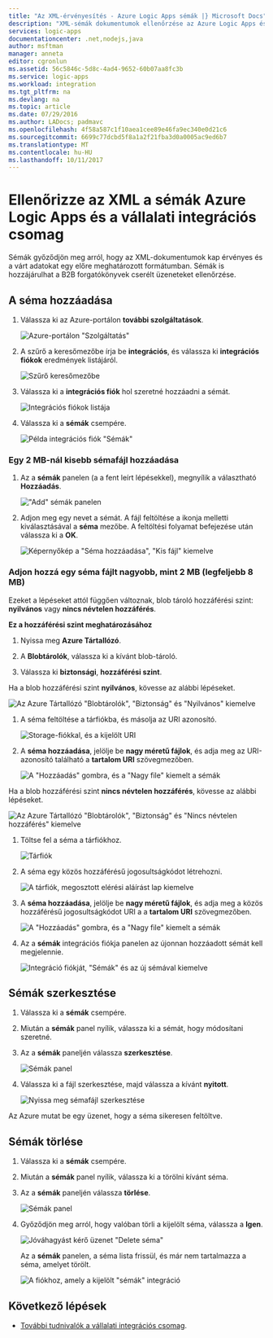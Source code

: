 ```yaml
---
title: "Az XML-érvényesítés - Azure Logic Apps sémák |} Microsoft Docs"
description: "XML-sémák dokumentumok ellenőrzése az Azure Logic Apps és vállalati integrációs csomag"
services: logic-apps
documentationcenter: .net,nodejs,java
author: msftman
manager: anneta
editor: cgronlun
ms.assetid: 56c5846c-5d8c-4ad4-9652-60b07aa8fc3b
ms.service: logic-apps
ms.workload: integration
ms.tgt_pltfrm: na
ms.devlang: na
ms.topic: article
ms.date: 07/29/2016
ms.author: LADocs; padmavc
ms.openlocfilehash: 4f58a587c1f10aea1cee89e46fa9ec340e0d21c6
ms.sourcegitcommit: 6699c77dcbd5f8a1a2f21fba3d0a0005ac9ed6b7
ms.translationtype: MT
ms.contentlocale: hu-HU
ms.lasthandoff: 10/11/2017
---
```

# <a name="validate-xml-with-schemas-for-azure-logic-apps-and-the-enterprise-integration-pack"></a>Ellenőrizze az XML a sémák Azure Logic Apps és a vállalati integrációs csomag

Sémák győződjön meg arról, hogy az XML-dokumentumok kap érvényes és a várt adatokat egy előre meghatározott formátumban. Sémák is hozzájárulhat a B2B forgatókönyvek cserélt üzeneteket ellenőrzése.

## <a name="add-a-schema"></a>A séma hozzáadása

1. Válassza ki az Azure-portálon **további szolgáltatások**.

    ![Azure-portálon "Szolgáltatás"](media/logic-apps-enterprise-integration-schemas/overview-11.png)

2. A szűrő a keresőmezőbe írja be **integrációs**, és válassza ki **integrációs fiókok** eredmények listájáról.

    ![Szűrő keresőmezőbe](media/logic-apps-enterprise-integration-schemas/overview-21.png)

3. Válassza ki a **integrációs fiók** hol szeretné hozzáadni a sémát.

    ![Integrációs fiókok listája](media/logic-apps-enterprise-integration-schemas/overview-31.png)

4. Válassza ki a **sémák** csempére.

    ![Példa integrációs fiók "Sémák"](media/logic-apps-enterprise-integration-schemas/schema-11.png)

### <a name="add-a-schema-file-smaller-than-2-mb"></a>Egy 2 MB-nál kisebb sémafájl hozzáadása

1. Az a **sémák** panelen (a a fent leírt lépésekkel), megnyílik a választható **Hozzáadás**.

    !["Add" sémák panelen](media/logic-apps-enterprise-integration-schemas/schema-21.png)

2. Adjon meg egy nevet a sémát. A fájl feltöltése a ikonja melletti kiválasztásával a **séma** mezőbe. A feltöltési folyamat befejezése után válassza ki a **OK**.

    ![Képernyőkép a "Séma hozzáadása", "Kis fájl" kiemelve](media/logic-apps-enterprise-integration-schemas/schema-31.png)

### <a name="add-a-schema-file-larger-than-2-mb-up-to-8-mb-maximum"></a>Adjon hozzá egy séma fájlt nagyobb, mint 2 MB (legfeljebb 8 MB)

Ezeket a lépéseket attól függően változnak, blob tároló hozzáférési szint: **nyilvános** vagy **nincs névtelen hozzáférés**.

**Ez a hozzáférési szint meghatározásához**

1.  Nyissa meg **Azure Tártallózó**. 

2.  A **Blobtárolók**, válassza ki a kívánt blob-tároló. 

3.  Válassza ki **biztonsági**, **hozzáférési szint**.

Ha a blob hozzáférési szint **nyilvános**, kövesse az alábbi lépéseket.

![Az Azure Tártallózó "Blobtárolók", "Biztonság" és "Nyilvános" kiemelve](media/logic-apps-enterprise-integration-schemas/blob-public.png)

1. A séma feltöltése a tárfiókba, és másolja az URI azonosító.

    ![Storage-fiókkal, és a kijelölt URI](media/logic-apps-enterprise-integration-schemas/schema-blob.png)

2. A **séma hozzáadása**, jelölje be **nagy méretű fájlok**, és adja meg az URI-azonosító található a **tartalom URI** szövegmezőben.

    ![A "Hozzáadás" gombra, és a "Nagy file" kiemelt a sémák](media/logic-apps-enterprise-integration-schemas/schema-largefile.png)

Ha a blob hozzáférési szint **nincs névtelen hozzáférés**, kövesse az alábbi lépéseket.

![Az Azure Tártallózó "Blobtárolók", "Biztonság" és "Nincs névtelen hozzáférés" kiemelve](media/logic-apps-enterprise-integration-schemas/blob-1.png)

1. Töltse fel a séma a tárfiókhoz.

    ![Tárfiók](media/logic-apps-enterprise-integration-schemas/blob-3.png)

2. A séma egy közös hozzáférésű jogosultságkódot létrehozni.

    ![A tárfiók, megosztott elérési aláírást lap kiemelve](media/logic-apps-enterprise-integration-schemas/blob-2.png)

3. A **séma hozzáadása**, jelölje be **nagy méretű fájlok**, és adja meg a közös hozzáférésű jogosultságkódot URI a a **tartalom URI** szövegmezőben.

    ![A "Hozzáadás" gombra, és a "Nagy file" kiemelt a sémák](media/logic-apps-enterprise-integration-schemas/schema-largefile.png)

4. Az a **sémák** integrációs fiókja panelen az újonnan hozzáadott sémát kell megjelennie.

    ![Integráció fiókját, "Sémák" és az új sémával kiemelve](media/logic-apps-enterprise-integration-schemas/schema-41.png)

## <a name="edit-schemas"></a>Sémák szerkesztése

1. Válassza ki a **sémák** csempére.

2. Miután a **sémák** panel nyílik, válassza ki a sémát, hogy módosítani szeretné.

3. Az a **sémák** paneljén válassza **szerkesztése**.

    ![Sémák panel](media/logic-apps-enterprise-integration-schemas/edit-12.png)

4. Válassza ki a fájl szerkesztése, majd válassza a kívánt **nyitott**.

    ![Nyissa meg sémafájl szerkesztése](media/logic-apps-enterprise-integration-schemas/edit-31.png)

Az Azure mutat be egy üzenet, hogy a séma sikeresen feltöltve.

## <a name="delete-schemas"></a>Sémák törlése

1. Válassza ki a **sémák** csempére.

2. Miután a **sémák** panel nyílik, válassza ki a törölni kívánt séma.

3. Az a **sémák** paneljén válassza **törlése**.

    ![Sémák panel](media/logic-apps-enterprise-integration-schemas/delete-12.png)

4. Győződjön meg arról, hogy valóban törli a kijelölt séma, válassza a **Igen**.

    ![Jóváhagyást kérő üzenet "Delete séma"](media/logic-apps-enterprise-integration-schemas/delete-21.png)

    Az a **sémák** panelen, a séma lista frissül, és már nem tartalmazza a séma, amelyet törölt.

    ![A fiókhoz, amely a kijelölt "sémák" integráció](media/logic-apps-enterprise-integration-schemas/delete-31.png)

## <a name="next-steps"></a>Következő lépések
* [További tudnivalók a vállalati integrációs csomag](logic-apps-enterprise-integration-overview.md "további információ a vállalati integrációs csomag").  

